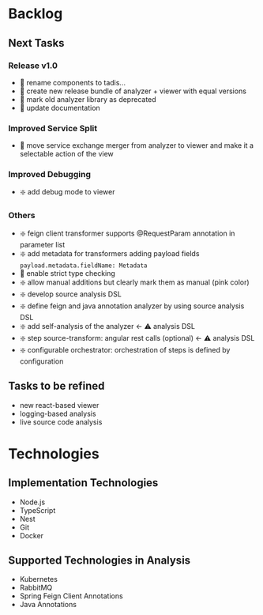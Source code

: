 # Backlog

## Next Tasks

### Release v1.0

- 🔷 rename components to tadis...
- 🔷 create new release bundle of analyzer + viewer with equal versions
- 🔷 mark old analyzer library as deprecated
- 🔷 update documentation

### Improved Service Split

- ️🔷 move service exchange merger from analyzer to viewer and make it a selectable action of the view

### Improved Debugging

- ️❇️ add debug mode to viewer

### Others

- ❇️ feign client transformer supports @RequestParam annotation in parameter list
- ❇️ add metadata for transformers adding payload fields `payload.metadata.fieldName: Metadata`
- 🔷 enable strict type checking
- ️❇️ allow manual additions but clearly mark them as manual (pink color)
- ️❇️ develop source analysis DSL
- ️❇️ define feign and java annotation analyzer by using source analysis DSL
- ️❇️ add self-analysis of the analyzer <- ⚠️ analysis DSL
- ❇️ step source-transform: angular rest calls (optional) <- ⚠️ analysis DSL
- ❇️ configurable orchestrator: orchestration of steps is defined by configuration

## Tasks to be refined

- new react-based viewer
- logging-based analysis
- live source code analysis

# Technologies

## Implementation Technologies

- Node.js
- TypeScript
- Nest
- Git
- Docker

## Supported Technologies in Analysis

- Kubernetes
- RabbitMQ
- Spring Feign Client Annotations
- Java Annotations
